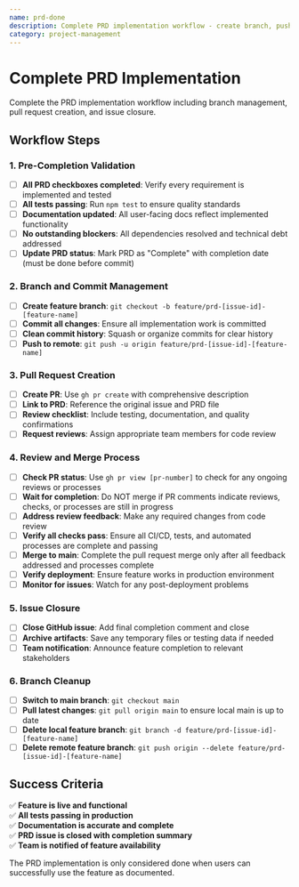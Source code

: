 ```yaml
---
name: prd-done
description: Complete PRD implementation workflow - create branch, push changes, create PR, merge, and close issue
category: project-management
---
```


# Complete PRD Implementation

Complete the PRD implementation workflow including branch management, pull request creation, and issue closure.

## Workflow Steps

### 1. Pre-Completion Validation
- [ ] **All PRD checkboxes completed**: Verify every requirement is implemented and tested
- [ ] **All tests passing**: Run `npm test` to ensure quality standards
- [ ] **Documentation updated**: All user-facing docs reflect implemented functionality
- [ ] **No outstanding blockers**: All dependencies resolved and technical debt addressed
- [ ] **Update PRD status**: Mark PRD as "Complete" with completion date (must be done before commit)

### 2. Branch and Commit Management
- [ ] **Create feature branch**: `git checkout -b feature/prd-[issue-id]-[feature-name]`
- [ ] **Commit all changes**: Ensure all implementation work is committed
- [ ] **Clean commit history**: Squash or organize commits for clear history
- [ ] **Push to remote**: `git push -u origin feature/prd-[issue-id]-[feature-name]`

### 3. Pull Request Creation
- [ ] **Create PR**: Use `gh pr create` with comprehensive description
- [ ] **Link to PRD**: Reference the original issue and PRD file
- [ ] **Review checklist**: Include testing, documentation, and quality confirmations
- [ ] **Request reviews**: Assign appropriate team members for code review

### 4. Review and Merge Process
- [ ] **Check PR status**: Use `gh pr view [pr-number]` to check for any ongoing reviews or processes
- [ ] **Wait for completion**: Do NOT merge if PR comments indicate reviews, checks, or processes are still in progress
- [ ] **Address review feedback**: Make any required changes from code review
- [ ] **Verify all checks pass**: Ensure all CI/CD, tests, and automated processes are complete and passing
- [ ] **Merge to main**: Complete the pull request merge only after all feedback addressed and processes complete
- [ ] **Verify deployment**: Ensure feature works in production environment
- [ ] **Monitor for issues**: Watch for any post-deployment problems

### 5. Issue Closure
- [ ] **Close GitHub issue**: Add final completion comment and close
- [ ] **Archive artifacts**: Save any temporary files or testing data if needed
- [ ] **Team notification**: Announce feature completion to relevant stakeholders

### 6. Branch Cleanup
- [ ] **Switch to main branch**: `git checkout main`
- [ ] **Pull latest changes**: `git pull origin main` to ensure local main is up to date
- [ ] **Delete local feature branch**: `git branch -d feature/prd-[issue-id]-[feature-name]`
- [ ] **Delete remote feature branch**: `git push origin --delete feature/prd-[issue-id]-[feature-name]`

## Success Criteria
✅ **Feature is live and functional**  
✅ **All tests passing in production**  
✅ **Documentation is accurate and complete**  
✅ **PRD issue is closed with completion summary**  
✅ **Team is notified of feature availability**

The PRD implementation is only considered done when users can successfully use the feature as documented.